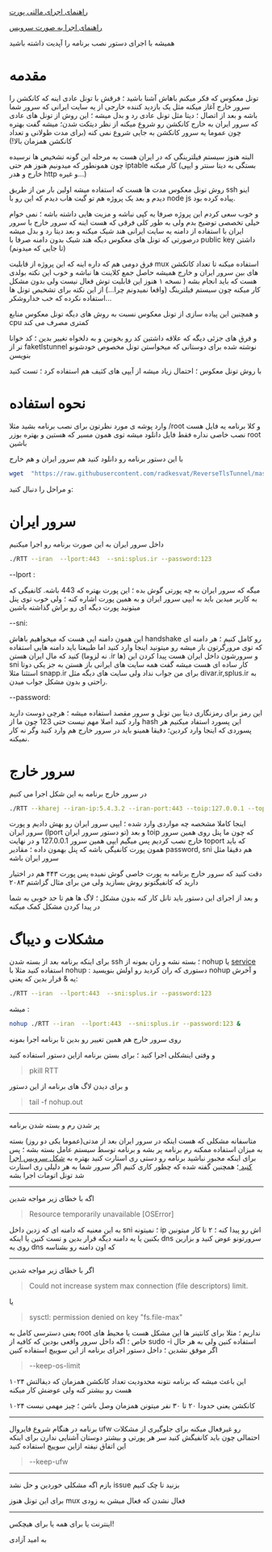 

[راهنمای  اجرای مالتی پورت](https://github.com/radkesvat/ReverseTlsTunnel/blob/master/MultiPort.md)

[راهنمای اجرا به صورت سرویس](https://github.com/radkesvat/ReverseTlsTunnel/blob/master/Service.md)

همیشه با اجرای دستور نصب برنامه را آپدیت داشته باشید

# مقدمه
تونل معکوس که فکر میکنم باهاش آشنا باشید ؛ فرقش با تونل عادی اینه که کانکشن را سرور خارج آغاز میکنه مثل یک بازدید کننده خارجی از یه سایت ایرانی که سرور شما باشه
و بعد از اتصال ؛ دیتا مثل تونل عادی رد و بدل میشه ؛ این روش از تونل های عادی که سرور ایران به خارج کانکشن رو شروع میکنه از نظر دیتکت شدن؛ میشه گفت بهتره چون عموما یه سرور کانکشن به جایی شروع نمی کنه (برای مدت طولانی و تعداد کانکشن همزمان بالا!)


البته هنوز سیستم فیلترینگی که در ایران هست به مرحله این گونه تشخیص ها نرسیده چون همونطور که میدونیم هنوز هم حتی iptable کار میکنه (بستگی به دیتا سنتر و ایپی خارج و هدر http و غیره...)

روش تونل معکوس مدت ها هست که استفاده میشه اولین بار من از طریق ssh اینو دیدم و بعد یک پروژه هم تو گیت هاب دیدم که این رو با node js پیاده کرده بود.

و خوب سعی کردم این پروژه صرفا یه کپی نباشه و مزیت هایی داشته باشه ؛ نمی خوام خیلی تخصصی توضیح بدم ولی به طور کلی فرقی که هست اینه که سرور خارج با سرور ایران با استفاده از دامنه یه سایت ایرانی هند شیک میکنه و بعد دیتا رد و بدل میشه درصورتی که تونل های معکوس دیگه هند شیک بدون دامنه صرفا با public key داشتن (تا جایی که میدونم) 

فرق دومی هم که داره اینه که این پروژه از قابلیت mux استفاده میکنه تا تعداد کانکشن های بین سرور ایران و خارج همیشه حاصل جمع کلاینت ها نباشه و خوب این نکته بولدی هست که باید انجام بشه ( نسخه ۱ هنوز این قابلیت توش فعال نیست ولی بدون مشکل کار میکنه چون سیستم فیلترینگ (واقعا نمیدونم چرا...) از این نکته برای تشخیص تونل ها استفاده نکرده که خب خداروشکر...

و همچنین این پیاده سازی از تونل معکوس نسبت به روش های دیگه تونل معکوس منابع cpu کمتری مصرف می کند

و فرق های جزئی دیگه که علاقه داشتین کد رو بخونین و به دلخواه تغییر بدین ؛ کد خوانا تر از faketlstunnel نوشته شده برای دوستانی که میخواستن تونل مخصوص خودشونو بنویسن


با روش تونل معکوس ؛ احتمال زیاد میشه از آیپی های کثیف هم استفاده کرد ؛ تست کنید
# نحوه استفاده 

وارد پوشه ی مورد نظرتون برای نصب برنامه بشید مثلا /root
و کلا برنامه یه فایل هست نصب خاصی نداره فقط فایل دانلود میشه توی همون مسیر که هستین و بهتره بوزر root باشین 

با این دستور برنامه رو دانلود کنید هم سرور ایران و هم خارج
```sh
wget  "https://raw.githubusercontent.com/radkesvat/ReverseTlsTunnel/master/install.sh" -O install.sh && chmod +x install.sh && bash install.sh 
```

و مراحل را دنبال کنید:

# سرور ایران

داخل سرور ایران به این صورت برنامه رو اجرا میکنیم
```sh
./RTT --iran  --lport:443  --sni:splus.ir --password:123
```

--lport :

میگه که سرور ایران به چه پورتی گوش بده ؛ این پورت بهتره که 443 باشه. کانفیگی که به کاربر میدین باید به ایپی سرور ایران و به همین پورت اشاره کنه ؛ ولی خوب توی پنل میتونید پورت دیگه ای رو براش گذاشته باشین 

--sni:

این همون دامنه ایی هست که میخواهیم باهاش handshake رو کامل کنیم ؛ هر دامنه ای که توی مرورگرتون باز میشه رو میتونید اینجا وارد کنید اما طبیعتا باید دامنه هایی استفاده کنید که مال ایران هستن (نه لزوما .ir ها) و سرورشون داخل ایران هست 
پیدا کردن این sni کار ساده ای هست میشه گفت همه سایت های ایرانی باز هستن به جز یکی دوتا استثنا مثلا snapp.ir برای من جواب نداد ولی سایت های دیگه مثل divar.ir,splus.ir به راحتی و بدون مشکل جواب میدن.

  
--password:
 
این رمز برای رمزنگاری دیتا بین تونل و سرور مقصد استفاده میشه ؛ هرچی دوست دارید وارد کنید اصلا مهم نیست حتی 123 چون ما از hash این پسورد استفاد میکنیم
هر پسوردی که اینجا وارد کردین؛ دقیقا همینو باید در سرور خارج هم وارد کنید وگر نه کار نمیکنه.

# سرور خارج

در سرور خارج برنامه به این شکل اجرا می کنیم
```sh
./RTT --kharej --iran-ip:5.4.3.2 --iran-port:443 --toip:127.0.0.1 --toport:2083 --password:123 --sni:splus.ir
```

اینجا کاملا مشخصه چه مواردی وارد شده ؛ ایپی سرور ایران رو بهش دادیم و پورت سرور ایران (lport تو دستور سرور ایران) و بعد toip که چون ما پنل روی همین سرور خارج نصب کردیم پس میگیم ایپی همین سرور 127.0.0.1
و در نهایت toport که باید همون پورت کانفیگی باشه که پنل بهمون داده ؛ مقادیر password, sni هم دقیقا مثل سرور ایران باشه

دقت کنید که سرور خارج برنامه به پورت خاصی گوش نمیده پس پورت ۴۴۳ هم در اختیار دارید که کانفیگتونو روش بسازید ولی من برای مثال گزاشتم ۲۰۸۳

و بعد از اجرای این دستور باید تانل کار کنه بدون مشکل ؛ لاگ ها هم تا حد خوبی به شما در پیدا کردن مشکل کمک میکنه 


# مشکلات و دیباگ

برای اینکه برنامه بعد از بسته شدن ssh ؛ بسته نشه و ران بمونه از nohup یا [service](https://github.com/radkesvat/ReverseTlsTunnel/blob/master/Service.md) استفاده کنید 
مثلا با nohup :
دستوری که ران کردید رو اولش بنویسید nohup و آخرش یه & قرار بدین که یعنی:
```sh
./RTT --iran  --lport:443  --sni:splus.ir --password:123
```
میشه :
```sh
nohup ./RTT --iran  --lport:443  --sni:splus.ir --password:123 &
```
روی سرور خارج هم همین تغییر رو بدین تا برنامه اجرا بمونه

و وقتی اینشکلی اجرا کنید ؛ برای بستن برنامه ازاین دستور استفاده کنید
> pkill RTT

و برای دیدن لاگ های برنامه از این دستور
> tail -f nohup.out




* * *
پر شدن رم و بسته شدن برنامه 

متاسفانه مشکلی که هست اینکه در سرور ایران بعد از مدتی(عموما یکی دو روز) بسته به میزان استفاده ممکنه رم برنامه پر بشه و برنامه توسط سیستم عامل بسته بشه ؛ پس برای اینکه مجبور نباشید برنامه رو دستی  ری استارت کنید بهتره به [شکل سرویس اجرا کنید ](https://github.com/radkesvat/ReverseTlsTunnel/blob/master/Service.md)
؛ همچنین گفته شده که چطور کاری کنیم اگر سرور شما به هر دلیلی ری استارت شد تونل اتومات اجرا بشه

* * *


اگه با خطای زیر مواجه شدین 
> Resource temporarily unavailable [OSError]

به این معنیه که دامنه ای که زدین داخل sni ؛ نمیتونه ip اش رو پیدا کنه ؛ ۲ تا کار میتونین بکنین یا یه دامنه دیگه قرار بدین و تست کنین یا اینکه dns سرورتونو عوض کنید و بزارین روی یه dns که اون دامنه رو بشناسه




* * *


اگر با خطای زیر مواجه شدین
> Could not increase system max connection (file descriptors) limit.

یا

> sysctl: permission denied on key "fs.file-max"

یعنی دسترسی کامل به root نداریم ؛ مثلا برای کانتینر ها این مشکل هست یا محیط های خاص ؛ اگه داخل سرور واقعی بودین که کافیه از sudo -i استفاده کنین ولی به هر حال اگر موفق نشدین ؛ داخل دستور اجرای برنامه از این سوییچ استفاده کنین
> --keep-os-limit

این باعث میشه که برنامه نتونه محدودیت تعداد کانکشن همزمان که دیفالتش ۱۰۲۴ هست رو بیشتر کنه ولی عوضش کار میکنه

۱۰۲۴ کانکشن یعنی حدودا ۲۰ تا ۳۰ نفر میتونن همزمان وصل باشن ؛ چیز مهمی نیست
* * *
برنامه در هنگام شروع فایروال ufw رو غیرفعال میکنه برای جلوگیری از مشکلات احتمالی چون باید کانفیگش کنید سر هر پورتی و بیشتر دوستان آشنایی ندارن
برای اینکه این اتفاق نیفته ازاین سوییچ استفاده کنید

> --keep-ufw

* * *

بازم اگه مشکلی خوردین و حل نشد issue بزنید تا چک کنیم 

برای این تونل هنوز mux  فعال نشدن که فعال میشن به زودی 


* * *

اینترنت یا برای همه یا برای هیچکس!

به امید آزادی


